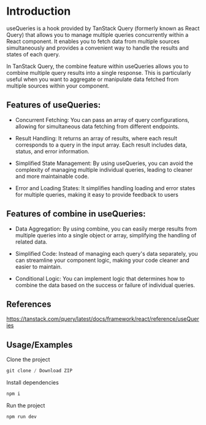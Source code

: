 # Introduction    
useQueries is a hook provided by TanStack Query (formerly known as React Query) that allows you to manage multiple queries concurrently within a React component. It enables you to fetch data from multiple sources simultaneously and provides a convenient way to handle the results and states of each query.

In TanStack Query, the combine feature within useQueries allows you to combine multiple query results into a single response. This is particularly useful when you want to aggregate or manipulate data fetched from multiple sources within your component.

## Features of useQueries:
- Concurrent Fetching: You can pass an array of query configurations, allowing for simultaneous data fetching from different endpoints.

- Result Handling: It returns an array of results, where each result corresponds to a query in the input array. Each result includes data, status, and error information.

- Simplified State Management: By using useQueries, you can avoid the complexity of managing multiple individual queries, leading to cleaner and more maintainable code.

- Error and Loading States: It simplifies handling loading and error states for multiple queries, making it easy to provide feedback to users

## Features of combine in useQueries:
- Data Aggregation: By using combine, you can easily merge results from multiple queries into a single object or array, simplifying the handling of related data.

- Simplified Code: Instead of managing each query's data separately, you can streamline your component logic, making your code cleaner and easier to maintain.

- Conditional Logic: You can implement logic that determines how to combine the data based on the success or failure of individual queries.


## References 
https://tanstack.com/query/latest/docs/framework/react/reference/useQueries

## Usage/Examples
Clone the project
```javascript
git clone / Download ZIP
```
Install dependencies
```javascript
npm i
```
Run the project
```javascript
npm run dev
```
